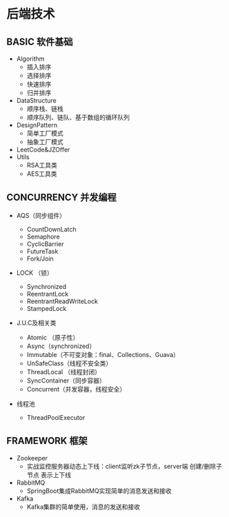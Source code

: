 # 后端技术

## BASIC 软件基础
*  Algorithm
    - 插入排序
    - 选择排序
    - 快速排序
    - 归并排序
* DataStructure 
    - 顺序栈、链栈
    - 顺序队列、链队、基于数组的循环队列
* DesignPattern 
    - 简单工厂模式
    - 抽象工厂模式
* LeetCode&JZOffer
* Utils
    - RSA工具类
    - AES工具类

## CONCURRENCY 并发编程

* AQS（同步组件）
    - CountDownLatch
    - Semaphore
    - CyclicBarrier
    - FutureTask
    - Fork/Join
* LOCK （锁）
    - Synchronized
    - ReentrantLock
    - ReentrantReadWriteLock
    - StampedLock
* J.U.C及相关类
    - Atomic （原子性）
    - Async（synchronized）
    - Immutable（不可变对象：final、Collections、Guava）
    - UnSafeClass（线程不安全类）
    - ThreadLocal （线程封闭）
    - SyncContainer（同步容器）
    - Concurrent（并发容器，线程安全）
    
* 线程池
    - ThreadPoolExecutor

## FRAMEWORK 框架
* Zookeeper
    - 实战监控服务器动态上下线：client监听zk子节点，server端 创建/删除子节点 表示上下线
* RabbitMQ
    - SpringBoot集成RabbitMQ实现简单的消息发送和接收
* Kafka
    - Kafka集群的简单使用，消息的发送和接收
   

